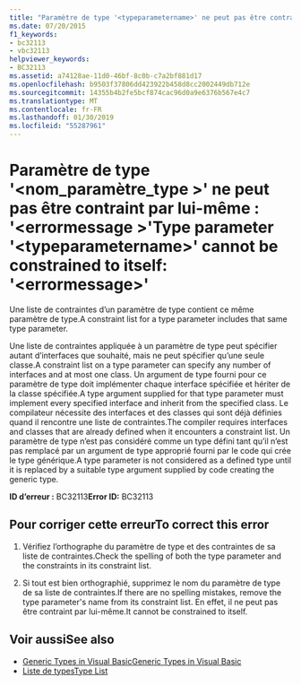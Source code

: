```yaml
---
title: "Paramètre de type '<typeparametername>' ne peut pas être contraint par lui-même : '<errormessage>'"
ms.date: 07/20/2015
f1_keywords:
- bc32113
- vbc32113
helpviewer_keywords:
- BC32113
ms.assetid: a74128ae-11d0-46bf-8c0b-c7a2bf881d17
ms.openlocfilehash: b9503f37806dd423922b458d8cc2002449db712e
ms.sourcegitcommit: 14355b4b2fe5bcf874cac96d0a9e6376b567e4c7
ms.translationtype: MT
ms.contentlocale: fr-FR
ms.lasthandoff: 01/30/2019
ms.locfileid: "55287961"
---
```

# <a name="type-parameter-typeparametername-cannot-be-constrained-to-itself-errormessage"></a><span data-ttu-id="ae3e5-102">Paramètre de type '\<nom_paramètre_type >' ne peut pas être contraint par lui-même : '\<errormessage >'</span><span class="sxs-lookup"><span data-stu-id="ae3e5-102">Type parameter '\<typeparametername>' cannot be constrained to itself: '\<errormessage>'</span></span>
<span data-ttu-id="ae3e5-103">Une liste de contraintes d’un paramètre de type contient ce même paramètre de type.</span><span class="sxs-lookup"><span data-stu-id="ae3e5-103">A constraint list for a type parameter includes that same type parameter.</span></span>  
  
 <span data-ttu-id="ae3e5-104">Une liste de contraintes appliquée à un paramètre de type peut spécifier autant d’interfaces que souhaité, mais ne peut spécifier qu’une seule classe.</span><span class="sxs-lookup"><span data-stu-id="ae3e5-104">A constraint list on a type parameter can specify any number of interfaces and at most one class.</span></span> <span data-ttu-id="ae3e5-105">Un argument de type fourni pour ce paramètre de type doit implémenter chaque interface spécifiée et hériter de la classe spécifiée.</span><span class="sxs-lookup"><span data-stu-id="ae3e5-105">A type argument supplied for that type parameter must implement every specified interface and inherit from the specified class.</span></span> <span data-ttu-id="ae3e5-106">Le compilateur nécessite des interfaces et des classes qui sont déjà définies quand il rencontre une liste de contraintes.</span><span class="sxs-lookup"><span data-stu-id="ae3e5-106">The compiler requires interfaces and classes that are already defined when it encounters a constraint list.</span></span> <span data-ttu-id="ae3e5-107">Un paramètre de type n’est pas considéré comme un type défini tant qu’il n’est pas remplacé par un argument de type approprié fourni par le code qui crée le type générique.</span><span class="sxs-lookup"><span data-stu-id="ae3e5-107">A type parameter is not considered as a defined type until it is replaced by a suitable type argument supplied by code creating the generic type.</span></span>  
  
 <span data-ttu-id="ae3e5-108">**ID d’erreur :** BC32113</span><span class="sxs-lookup"><span data-stu-id="ae3e5-108">**Error ID:** BC32113</span></span>  
  
## <a name="to-correct-this-error"></a><span data-ttu-id="ae3e5-109">Pour corriger cette erreur</span><span class="sxs-lookup"><span data-stu-id="ae3e5-109">To correct this error</span></span>  
  
1.  <span data-ttu-id="ae3e5-110">Vérifiez l’orthographe du paramètre de type et des contraintes de sa liste de contraintes.</span><span class="sxs-lookup"><span data-stu-id="ae3e5-110">Check the spelling of both the type parameter and the constraints in its constraint list.</span></span>  
  
2.  <span data-ttu-id="ae3e5-111">Si tout est bien orthographié, supprimez le nom du paramètre de type de sa liste de contraintes.</span><span class="sxs-lookup"><span data-stu-id="ae3e5-111">If there are no spelling mistakes, remove the type parameter's name from its constraint list.</span></span> <span data-ttu-id="ae3e5-112">En effet, il ne peut pas être contraint par lui-même.</span><span class="sxs-lookup"><span data-stu-id="ae3e5-112">It cannot be constrained to itself.</span></span>  
  
## <a name="see-also"></a><span data-ttu-id="ae3e5-113">Voir aussi</span><span class="sxs-lookup"><span data-stu-id="ae3e5-113">See also</span></span>
- [<span data-ttu-id="ae3e5-114">Generic Types in Visual Basic</span><span class="sxs-lookup"><span data-stu-id="ae3e5-114">Generic Types in Visual Basic</span></span>](../../visual-basic/programming-guide/language-features/data-types/generic-types.md)
- [<span data-ttu-id="ae3e5-115">Liste de types</span><span class="sxs-lookup"><span data-stu-id="ae3e5-115">Type List</span></span>](../../visual-basic/language-reference/statements/type-list.md)
